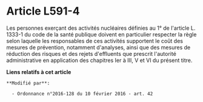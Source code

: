 # Article L591-4

Les personnes exerçant des activités nucléaires définies au 1° de l'article L. 1333-1 du code de la santé publique doivent en
particulier respecter la règle selon laquelle les responsables de ces activités supportent le coût des mesures de prévention,
notamment d'analyses, ainsi que des mesures de réduction des risques et des rejets d'effluents que prescrit l'autorité
administrative en application des chapitres Ier à III, V et VI du présent titre.

**Liens relatifs à cet article**

	**Modifié par**:

	  - Ordonnance n°2016-128 du 10 février 2016 - art. 42
